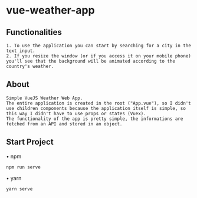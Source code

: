 # vue-weather-app
## Functionalities
```
1. To use the application you can start by searching for a city in the text input.
2. If you resize the window (or if you access it on your mobile phone) you'll see that the background will be animated according to the country's weather.
```

## About
```
Simple VueJS Weather Web App.
The entire application is created in the root ("App.vue"), so I didn't use children components because the application itself is simple, so this way I didn't have to use props or states (Vuex).
The functionality of the app is pretty simple, the informations are fetched from an API and stored in an object.
```

## Start Project

• npm

```
npm run serve
```

• yarn

```
yarn serve
```
